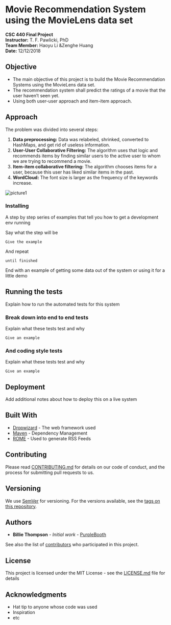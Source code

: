 # Movie Recommendation System using the MovieLens data set

**CSC 440 Final Project**  
**Instructor:** T. F. Pawlicki, PhD  
**Team Member:** Haoyu Li &Zenghe Huang  
**Date:** 12/12/2018  

## Objective

* The main objective of this project is to build the Movie Recommendation Systems using the MovieLens data set. 
* The recommendation system shall predict the ratings of a movie that the user haven’t seen yet.
* Using both user-user approach and item-item approach.

## Approach

The problem was divided into several steps:

1. **Data preprocessing:** Data was relabeled, shrinked, converted to HashMaps, and get rid of useless information.
2. **User-User Collaborative Filtering:** The algorithm uses that logic and recommends items by finding similar users to the active user to whom we are trying to recommend a movie.
3. **Item-item collaborative filtering:** The algorithm chooses items for a user, because this user has liked similar items in the past.
4. **WordCloud:** The font size is larger as the frequency of the keywords increase.

![picture1](https://user-images.githubusercontent.com/45834302/49903367-fc554000-fe34-11e8-925a-335c80380114.png)

### Installing

A step by step series of examples that tell you how to get a development env running

Say what the step will be

```
Give the example
```

And repeat

```
until finished
```

End with an example of getting some data out of the system or using it for a little demo

## Running the tests

Explain how to run the automated tests for this system

### Break down into end to end tests

Explain what these tests test and why

```
Give an example
```

### And coding style tests

Explain what these tests test and why

```
Give an example
```

## Deployment

Add additional notes about how to deploy this on a live system

## Built With

* [Dropwizard](http://www.dropwizard.io/1.0.2/docs/) - The web framework used
* [Maven](https://maven.apache.org/) - Dependency Management
* [ROME](https://rometools.github.io/rome/) - Used to generate RSS Feeds

## Contributing

Please read [CONTRIBUTING.md](https://gist.github.com/PurpleBooth/b24679402957c63ec426) for details on our code of conduct, and the process for submitting pull requests to us.

## Versioning

We use [SemVer](http://semver.org/) for versioning. For the versions available, see the [tags on this repository](https://github.com/your/project/tags). 

## Authors

* **Billie Thompson** - *Initial work* - [PurpleBooth](https://github.com/PurpleBooth)

See also the list of [contributors](https://github.com/your/project/contributors) who participated in this project.

## License

This project is licensed under the MIT License - see the [LICENSE.md](LICENSE.md) file for details

## Acknowledgments

* Hat tip to anyone whose code was used
* Inspiration
* etc

